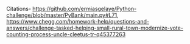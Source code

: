 Citations- https://github.com/ermiasgelaye/Python-challenge/blob/master/PyBank/main.py#L71,
https://www.chegg.com/homework-help/questions-and-answers/challenge-tasked-helping-small-rural-town-modernize-vote-counting-process-uncle-cleetus-tr-q45377263
